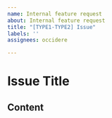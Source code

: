 ```yaml
---
name: Internal feature request
about: Internal feature request
title: "[TYPE1-TYPE2] Issue"
labels: ''
assignees: occidere

---
```


# Issue Title

## Content
